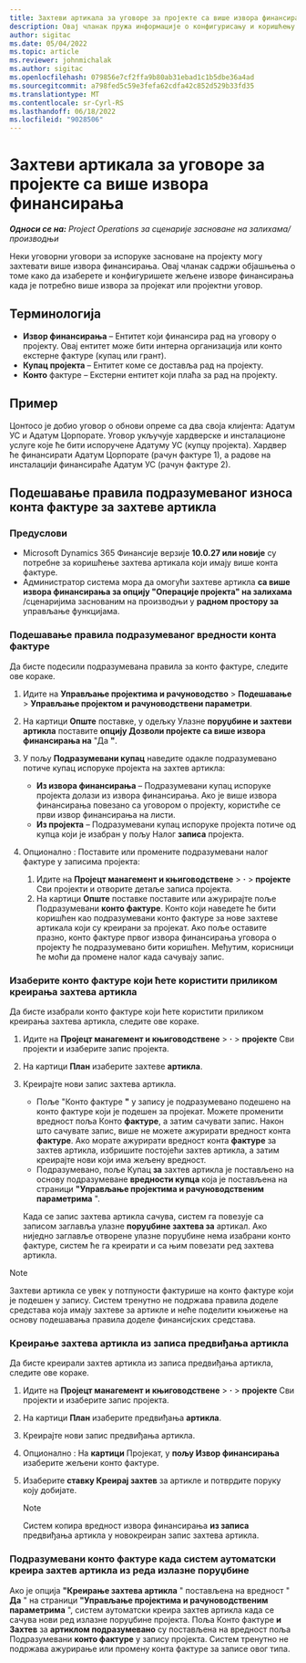```yaml
---
title: Захтеви артикала за уговоре за пројекте са више извора финансирања
description: Овај чланак пружа информације о конфигурисању и коришћењу захтева артикала са више извора финансирања.
author: sigitac
ms.date: 05/04/2022
ms.topic: article
ms.reviewer: johnmichalak
ms.author: sigitac
ms.openlocfilehash: 079856e7cf2ffa9b80ab31ebad1c1b5dbe36a4ad
ms.sourcegitcommit: a798fed5c59e3fefa62cdfa42c852d529b33fd35
ms.translationtype: MT
ms.contentlocale: sr-Cyrl-RS
ms.lasthandoff: 06/18/2022
ms.locfileid: "9028506"
---
```

# <a name="item-requirements-for-project-contracts-with-multiple-funding-sources"></a>Захтеви артикала за уговоре за пројекте са више извора финансирања

_**Односи се на:** Project Operations за сценарије засноване на залихама/производњи_

Неки уговорни уговори за испоруке засноване на пројекту могу захтевати више извора финансирања. Овај чланак садржи објашњења о томе како да изаберете и конфигуришете жељене изворе финансирања када је потребно више извора за пројекат или пројектни уговор.

## <a name="terminology"></a>Терминологија

- **Извор финансирања** – Ентитет који финансира рад на уговору о пројекту. Овај ентитет може бити интерна организација или конто екстерне фактуре (купац или грант).
- **Купац пројекта** – Ентитет коме се доставља рад на пројекту.
- **Конто** фактуре – Екстерни ентитет који плаћа за рад на пројекту.

## <a name="example"></a>Пример

Цонтосо је добио уговор о обнови опреме са два своја клијента: Адатум УС и Адатум Цорпорате. Уговор укључује хардверске и инсталационе услуге које ће бити испоручене Адатуму УС (купцу пројекта). Хардвер ће финансирати Адатум Цорпорате (рачун фактуре 1), а радове на инсталацији финансираће Адатум УС (рачун фактуре 2).

## <a name="set-up-invoice-account-defaulting-rules-for-item-requirements"></a>Подешавање правила подразумеваног износа конта фактуре за захтеве артикла

### <a name="prerequisites"></a>Предуслови

- Microsoft Dynamics 365 Финансије верзије **10.0.27 или новије** су потребне за коришћење захтева артикала који имају више конта фактуре.
- Администратор система мора да омогући захтеве артикла **са више извора финансирања за опцију "Операције пројекта" на залихама** /сценаријима заснованим на производњи у **радном простору за** управљање функцијама.

### <a name="set-up-the-invoice-account-defaulting-rules"></a>Подешавање правила подразумеваног вредности конта фактуре

Да бисте подесили подразумевана правила за конто фактуре, следите ове кораке.

1. Идите на **Управљање пројектима и рачуноводство** \> **Подешавање** \> **Управљање пројектом и рачуноводствени параметри**.
1. На картици **Опште** поставке, у одељку Улазне **поруџбине и захтеви артикла** поставите **опцију Дозволи пројекте са више извора финансирања на** "Да **"**.
1. У пољу **Подразумевани купац** наведите одакле подразумевано потиче купац испоруке пројекта на захтев артикла:

    - **Из извора финансирања** – Подразумевани купац испоруке пројекта долази из извора финансирања. Ако је више извора финансирања повезано са уговором о пројекту, користиће се први извор финансирања на листи.
    - **Из пројекта** – Подразумевани купац испоруке пројекта потиче од купца који је изабран у пољу Налог **записа** пројекта.

1. Опционално : Поставите или промените подразумевани налог фактуре у записима пројекта:

    1. Идите на **Пројецт манагемент и књиговодствене** \> **·** \> **пројекте** Сви пројекти и отворите детаље записа пројекта.
    2. На картици **Опште** поставке поставите или ажурирајте поље Подразумевани **конто фактуре**. Конто који наведете ће бити коришћен као подразумевани конто фактуре за нове захтеве артикала који су креирани за пројекат. Ако поље оставите празно, конто фактуре првог извора финансирања уговора о пројекту ће подразумевано бити коришћен. Међутим, корисници ће моћи да промене налог када сачувају запис.

### <a name="select-the-invoice-account-to-use-when-you-create-an-item-requirement"></a>Изаберите конто фактуре који ћете користити приликом креирања захтева артикла

Да бисте изабрали конто фактуре који ћете користити приликом креирања захтева артикла, следите ове кораке.

1. Идите на **Пројецт манагемент и књиговодствене** \> **·** \> **пројекте** Сви пројекти и изаберите запис пројекта.
1. На картици **План** изаберите захтеве **артикла**.
1. Креирајте нови запис захтева артикла.

    - Поље "Конто фактуре **"** у запису је подразумевано подешено на конто фактуре који је подешен за пројекат. Можете променити вредност поља Конто **фактуре**, а затим сачувати запис. Након што сачувате запис, више не можете ажурирати вредност конта **фактуре**. Ако морате ажурирати вредност конта **фактуре** за захтев артикла, избришите постојећи захтев артикла, а затим креирајте нови који има жељену вредност.
    - Подразумевано, поље Купац **за** захтев артикла је постављено на основу подразумеване **вредности купца** која је постављена на страници **"Управљање пројектима и рачуноводственим параметрима** ".

    Када се запис захтева артикла сачува, систем га повезује са записом заглавља улазне **поруџбине захтева за** артикал. Ако ниједно заглавље отворене улазне поруџбине нема изабрани конто фактуре, систем ће га креирати и са њим повезати ред захтева артикла.

> [!NOTE]
> Захтеви артикла се увек у потпуности фактурише на конто фактуре који је подешен у запису. Систем тренутно не подржава правила доделе средстава која имају захтеве за артикле и неће поделити књижење на основу подешавања правила доделе финансијских средстава.

### <a name="create-an-item-requirement-from-an-item-forecast-record"></a>Креирање захтева артикла из записа предвиђања артикла

Да бисте креирали захтев артикла из записа предвиђања артикла, следите ове кораке.

1. Идите на **Пројецт манагемент и књиговодствене** \> **·** \> **пројекте** Сви пројекти и изаберите запис пројекта.
1. На картици **План** изаберите предвиђања **артикла**.
1. Креирајте нови запис предвиђања артикла.
1. Опционално : На **картици** Пројекат, у **пољу Извор финансирања** изаберите жељени конто фактуре.
1. Изаберите **ставку Креирај захтев** за артикле и потврдите поруку коју добијате.

    > [!NOTE]
    > Систем копира вредност извора финансирања **из записа** предвиђања артикла у новокреиран запис захтева артикла.

### <a name="default-invoice-account-when-the-system-automatically-creates-an-item-requirement-from-a-purchase-order-line"></a>Подразумевани конто фактуре када систем аутоматски креира захтев артикла из реда излазне поруџбине

Ако је опција **"Креирање захтева артикла** " постављена на вредност " **Да** " на страници **"Управљање пројектима и рачуноводственим параметрима** ", систем аутоматски креира захтев артикла када се сачува нови ред излазне поруџбине пројекта. Поља Конто фактуре **и Захтев** за **артиклом подразумевано** су постављена на вредност поља Подразумевани **конто фактуре** у запису пројекта. Систем тренутно не подржава ажурирање или промену конта фактуре за записе овог типа.
